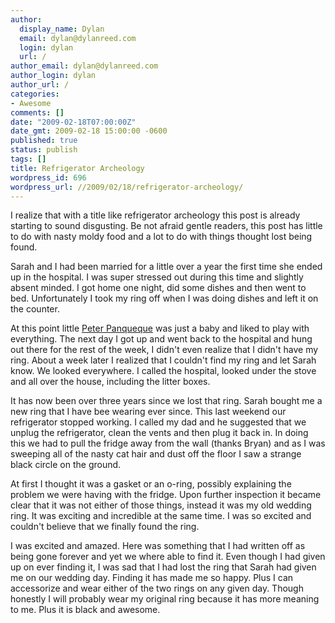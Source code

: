 ```yaml
---
author:
  display_name: Dylan
  email: dylan@dylanreed.com
  login: dylan
  url: /
author_email: dylan@dylanreed.com
author_login: dylan
author_url: /
categories:
- Awesome
comments: []
date: "2009-02-18T07:00:00Z"
date_gmt: 2009-02-18 15:00:00 -0600
published: true
status: publish
tags: []
title: Refrigerator Archeology
wordpress_id: 696
wordpress_url: //2009/02/18/refrigerator-archeology/
---
```


I realize that with a title like refrigerator archeology this post is already starting to sound disgusting. Be not afraid gentle readers, this post has little to do with nasty moldy food and a lot to do with things thought lost being found.

Sarah and I had been married for a little over a year the first time she ended up in the hospital. I was super stressed out during this time and slightly absent minded. I got home one night, did some dishes and then went to bed. Unfortunately I took my ring off when I was doing dishes and left it on the counter.

At this point little [Peter Panqueque][1] was just a baby and liked to play with everything. The next day I got up and went back to the hospital and hung out there for the rest of the week, I didn't even realize that I didn't have my ring. About a week later I realized that I couldn't find my ring and let Sarah know. We looked everywhere. I called the hospital, looked under the stove and all over the house, including the litter boxes.

   [1]: http://farm4.static.flickr.com/3449/3269886924_0c497636f2.jpg?v=1234284039

It has now been over three years since we lost that ring. Sarah bought me a new ring that I have bee wearing ever since. This last weekend our refrigerator stopped working. I called my dad and he suggested that we unplug the refrigerator, clean the vents and then plug it back in. In doing this we had to pull the fridge away from the wall (thanks Bryan) and as I was sweeping all of the nasty cat hair and dust off the floor I saw a strange black circle on the ground.

At first I thought it was a gasket or an o-ring, possibly explaining the problem we were having with the fridge. Upon further inspection it became clear that it was not either of those things, instead it was my old wedding ring. It was exciting and incredible at the same time. I was so excited and couldn't believe that we finally found the ring.

I was excited and amazed. Here was something that I had written off as being gone forever and yet we where able to find it. Even though I had given up on ever finding it, I was sad that I had lost the ring that Sarah had given me on our wedding day. Finding it has made me so happy. Plus I can accessorize and wear either of the two rings on any given day. Though honestly I will probably wear my original ring because it has more meaning to me. Plus it is black and awesome.

